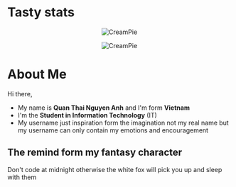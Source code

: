 # Tasty stats

<div align="center">
  
  ![CreamPie](https://github-readme-stats.vercel.app/api?username=WhiteFoxCreamPie\&show_icons=true\&bg_color=50,CB3FFF,5CB9FF\&title_color=D8D8D8\&icon_color=161616\&text_color=D8D8D8)

  ![CreamPie](https://github-readme-stats.vercel.app/api/top-langs?username=WhiteFoxCreamPie\&showicons=true&theme=dracula&layout=compact)
</div>

# About Me
Hi there,
- My name is **Quan Thai Nguyen Anh** and I'm form **Vietnam**
- I'm the **Student in Information Technology** (IT)
- My username just inspiration form the imagination not my real name but my username can only contain my emotions and encouragement

## The remind form my fantasy character
Don't code at midnight otherwise the white fox will pick you up and sleep with them
